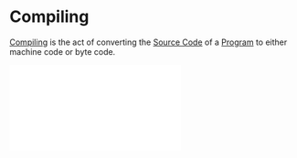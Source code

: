 # Compiling
[Compiling](Compile.md) is the act of converting the [Source Code](Source%20Code.md) of a [Program](Program.md) to either machine code or byte code.

![Machine Code](Machine%20Code.md)


